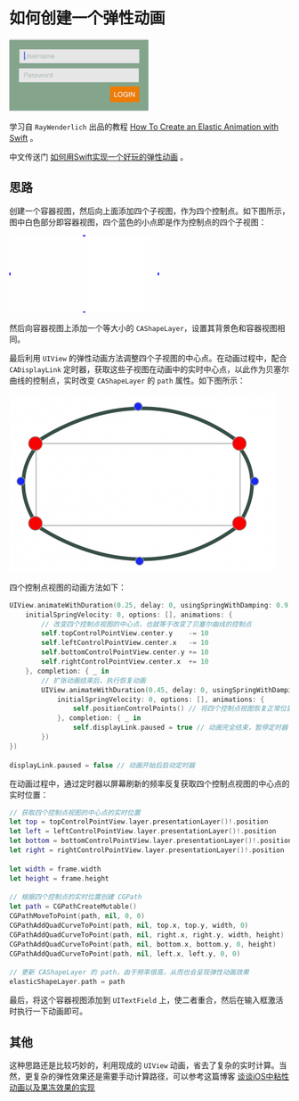 # 如何创建一个弹性动画

![](Screenshot/Final.gif)

学习自 `RayWenderlich` 出品的教程 [How To Create an Elastic Animation with Swift](http://www.raywenderlich.com/100939/how-to-create-an-elastic-animation-with-swift) 。

中文传送门 [如何用Swift实现一个好玩的弹性动画](http://www.cocoachina.com/swift/20150911/13215.html) 。

## 思路

创建一个容器视图，然后向上面添加四个子视图，作为四个控制点。如下图所示，图中白色部分即容器视图，四个蓝色的小点即是作为控制点的四个子视图：

![](Screenshot/ControlPoints.png)


然后向容器视图上添加一个等大小的 `CAShapeLayer`，设置其背景色和容器视图相同。

最后利用 `UIView` 的弹性动画方法调整四个子视图的中心点。在动画过程中，配合 `CADisplayLink` 定时器，获取这些子视图在动画中的实时中心点，以此作为贝塞尔曲线的控制点，实时改变 `CAShapeLayer` 的 `path` 属性。如下图所示：

![](Screenshot/Quadratic.png)

四个控制点视图的动画方法如下：

```swift
UIView.animateWithDuration(0.25, delay: 0, usingSpringWithDamping: 0.9,
    initialSpringVelocity: 0, options: [], animations: {
    	// 改变四个控制点视图的中心点，也就等于改变了贝塞尔曲线的控制点
        self.topControlPointView.center.y    -= 10
        self.leftControlPointView.center.x   -= 10
        self.bottomControlPointView.center.y += 10
        self.rightControlPointView.center.x  += 10
    }, completion: { _ in
    	// 扩张动画结束后，执行恢复动画
        UIView.animateWithDuration(0.45, delay: 0, usingSpringWithDamping: 0.15,
            initialSpringVelocity: 0, options: [], animations: {
                self.positionControlPoints() // 将四个控制点视图恢复正常位置
            }, completion: { _ in
                self.displayLink.paused = true // 动画完全结束，暂停定时器
        })
})

displayLink.paused = false // 动画开始后启动定时器
```

在动画过程中，通过定时器以屏幕刷新的频率反复获取四个控制点视图的中心点的实时位置：

```swift
// 获取四个控制点视图的中心点的实时位置
let top = topControlPointView.layer.presentationLayer()!.position
let left = leftControlPointView.layer.presentationLayer()!.position
let bottom = bottomControlPointView.layer.presentationLayer()!.position
let right = rightControlPointView.layer.presentationLayer()!.position

let width = frame.width
let height = frame.height

// 根据四个控制点的实时位置创建 CGPath
let path = CGPathCreateMutable()
CGPathMoveToPoint(path, nil, 0, 0)
CGPathAddQuadCurveToPoint(path, nil, top.x, top.y, width, 0)
CGPathAddQuadCurveToPoint(path, nil, right.x, right.y, width, height)
CGPathAddQuadCurveToPoint(path, nil, bottom.x, bottom.y, 0, height)
CGPathAddQuadCurveToPoint(path, nil, left.x, left.y, 0, 0)

// 更新 CAShapeLayer 的 path，由于频率很高，从而也会呈现弹性动画效果
elasticShapeLayer.path = path
```

最后，将这个容器视图添加到 `UITextField` 上，使二者重合，然后在输入框激活时执行一下动画即可。

## 其他

这种思路还是比较巧妙的，利用现成的 `UIView` 动画，省去了复杂的实时计算。当然，更复杂的弹性效果还是需要手动计算路径，可以参考这篇博客 [谈谈iOS中粘性动画以及果冻效果的实现](http://kittenyang.com/deformationandgooey/)
